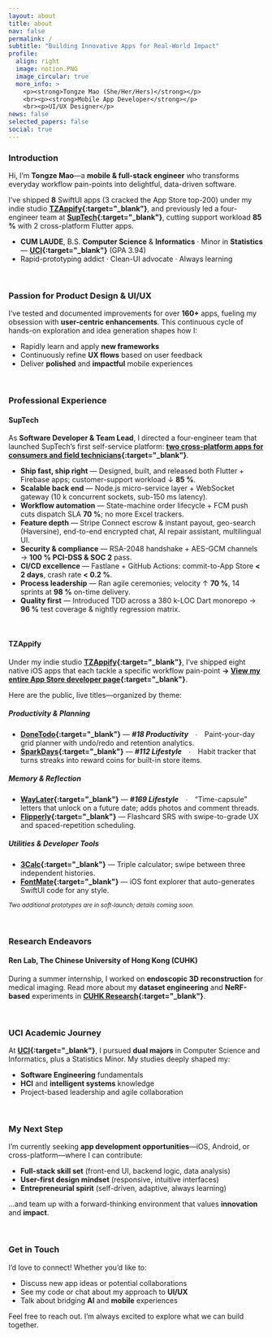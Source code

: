 ```yaml
---
layout: about
title: about
nav: false
permalink: /
subtitle: "Building Innovative Apps for Real-World Impact"
profile:
  align: right
  image: notion.PNG
  image_circular: true
  more_info: >
    <p><strong>Tongze Mao (She/Her/Hers)</strong></p>
    <br><p><strong>Mobile App Developer</strong></p>
    <br><p>UI/UX Designer</p>
news: false
selected_papers: false
social: true
---
```


### Introduction

Hi, I’m **Tongze Mao**—a **mobile & full-stack engineer** who transforms everyday workflow pain-points into delightful, data-driven software.

I’ve shipped **8** SwiftUI apps (3 cracked the App Store top-200) under my indie studio **[TZAppify](https://t-mao.github.io/projects/TZAppify/){:target="\_blank"}**, and previously led a four-engineer team at **[SupTech](https://t-mao.github.io/projects/SupTech/){:target="\_blank"}**, cutting support workload **85 %** with 2 cross-platform Flutter apps.

- **CUM LAUDE**, B.S. **Computer Science** & **Informatics** · Minor in **Statistics** — **[UCI](https://t-mao.github.io/projects/UCI/){:target="\_blank"}** (GPA 3.94)
- Rapid-prototyping addict · Clean-UI advocate · Always learning

<br>

### Passion for Product Design & UI/UX

I’ve tested and documented improvements for over **160+** apps, fueling my obsession with **user-centric enhancements**. This continuous cycle of hands-on exploration and idea generation shapes how I:

- Rapidly learn and apply **new frameworks**
- Continuously refine **UX flows** based on user feedback
- Deliver **polished** and **impactful** mobile experiences

<br>

### Professional Experience

#### **SupTech**

As **Software Developer & Team Lead**, I directed a four-engineer team that launched SupTech’s first self-service platform: **[two cross-platform apps for consumers and field technicians](https://t-mao.github.io/projects/SupTech/){:target="\_blank"}**.

- **Ship fast, ship right** — Designed, built, and released both Flutter + Firebase apps; customer-support workload ↓ **85 %**.
- **Scalable back end** — Node.js micro-service layer + WebSocket gateway (10 k concurrent sockets, sub-150 ms latency).
- **Workflow automation** — State-machine order lifecycle + FCM push cuts dispatch SLA **70 %**; no more Excel trackers.
- **Feature depth** — Stripe Connect escrow & instant payout, geo-search (Haversine), end-to-end encrypted chat, AI repair assistant, multilingual UI.
- **Security & compliance** — RSA-2048 handshake + AES-GCM channels → **100 % PCI-DSS & SOC 2** pass.
- **CI/CD excellence** — Fastlane + GitHub Actions: commit-to-App Store **< 2 days**, crash rate **< 0.2 %**.
- **Process leadership** — Ran agile ceremonies; velocity ↑ **70 %**, 14 sprints at **98 %** on-time delivery.
- **Quality first** — Introduced TDD across a 380 k-LOC Dart monorepo → **96 %** test coverage & nightly regression matrix.

<br>

#### **TZAppify**

Under my indie studio **[TZAppify](https://t-mao.github.io/projects/TZAppify/){:target="\_blank"}**, I’ve shipped eight native iOS apps that each tackle a specific workflow pain-point **→ [View my entire App Store developer page](https://apps.apple.com/us/developer/tongze-mao/id1801828453){:target="\_blank"}**.

Here are the public, live titles—organized by theme:

##### Productivity & Planning

- **[DoneTodo](https://t-mao.github.io/projects/DoneTodo/){:target="\_blank"}** — **_#18 Productivity_** ∙ Paint-your-day grid planner with undo/redo and retention analytics.
- **[SparkDays](https://t-mao.github.io/projects/SparkDays/){:target="\_blank"}** — **_#112 Lifestyle_** ∙ Habit tracker that turns streaks into reward coins for built-in store items.

##### Memory & Reflection

- **[WayLater](https://t-mao.github.io/projects/WayLater/){:target="\_blank"}** — **_#169 Lifestyle_** ∙ “Time-capsule” letters that unlock on a future date; adds photos and comment threads.
- **[Flipperly](https://t-mao.github.io/projects/Flipperly/){:target="\_blank"}** — Flashcard SRS with swipe-to-grade UX and spaced-repetition scheduling.

##### Utilities & Developer Tools

- **[3Calc](https://t-mao.github.io/projects/3Calc/){:target="\_blank"}** — Triple calculator; swipe between three independent histories.
- **[FontMate](https://t-mao.github.io/projects/FontMate/){:target="\_blank"}** — iOS font explorer that auto-generates SwiftUI code for any style.

<small>_Two additional prototypes are in soft-launch; details coming soon._</small>

<br>

### Research Endeavors

#### **Ren Lab, The Chinese University of Hong Kong (CUHK)**

During a summer internship, I worked on **endoscopic 3D reconstruction** for medical imaging. Read more about my **dataset engineering** and **NeRF-based** experiments in **[CUHK Research](https://t-mao.github.io/projects/CUHK/){:target="\_blank"}**.

<br>

### UCI Academic Journey

At **[UCI](https://t-mao.github.io/projects/UCI/){:target="\_blank"}**, I pursued **dual majors** in Computer Science and Informatics, plus a Statistics Minor. My studies deeply shaped my:

- **Software Engineering** fundamentals
- **HCI** and **intelligent systems** knowledge
- Project-based leadership and agile collaboration

<br>

### My Next Step

I’m currently seeking **app development opportunities**—iOS, Android, or cross-platform—where I can contribute:

- **Full-stack skill set** (front-end UI, backend logic, data analysis)
- **User-first design mindset** (responsive, intuitive interfaces)
- **Entrepreneurial spirit** (self-driven, adaptive, always learning)

…and team up with a forward-thinking environment that values **innovation** and **impact**.

<br>

### Get in Touch

I’d love to connect! Whether you’d like to:

- Discuss new app ideas or potential collaborations
- See my code or chat about my approach to **UI/UX**
- Talk about bridging **AI** and **mobile** experiences

Feel free to reach out. I’m always excited to explore what we can build together.

<br>
